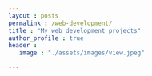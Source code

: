 ```yaml
---
layout : posts
permalink : /web-development/
title : "My web development projects"
author_profile : true
header :
   image : "./assets/images/view.jpeg"

---
```


